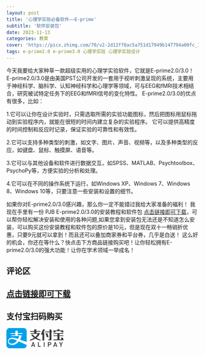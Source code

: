 ```yaml
---
layout: post
title: '心理学实验必备软件——E-prime'
subtitle: '软件安装包'
date: 2023-11-13
categories: 教育
cover: 'https://picx.zhimg.com/70/v2-2d12ff8ac5a751d17949b147794a00fc_1440w.avis?source=172ae18b&biz_tag=Post'
tags: e-prime2.0 e-prime3.0 心理学实验 心理学实验设计 
---
```


今天我要给大家种草一款超级实用的心理学实验软件，它就是E-prime2.0/3.0！ E-prime2.0/3.0是由美国PST公司开发的一套用于视听刺激呈现的系统，主要用于神经科学、脑科学、认知神经科学和心理学等领域，可与EEG和fMRI技术相结合，研究被试特定任务下的EEG和fMRI信号的变化特性。 E-prime2.0/3.0的优点有很多，比如：

1.它可以让你在设计实验时，只需选取所需的实验功能图标，然后把图标用鼠标拖动到实验程序内，就能在很短的时间内建立复杂的实验程序。
它可以提供高精度的时间控制和反应时记录，保证实验的可靠性和有效性。

2.它可以支持多种类型的刺激，如文字、图片、声音、视频等，以及多种类型的反应，如键盘、鼠标、触摸屏、语音等。

3.它可以与其他设备和软件进行数据交互，如SPSS、MATLAB、Psychtoolbox、PsychoPy等，方便实验的分析和处理。

4.它可以在不同的操作系统下运行，如Windows XP、Windows 7、Windows 8、Windows 10等，只要注意一些安装和设置的细节。

如果你对E-prime2.0/3.0感兴趣，那么你一定不能错过我给大家准备的福利！ 我现在手里有一份 PJB E-prime2.0/3.0的安装教程和软件包 [点击链接即可下载](https://wzhvk-my.sharepoint.com/:f:/g/personal/yglover_wzhvk_onmicrosoft_com/EokBxN2RurFJn34FCwXHOsIB5g2WT28KfgV8n7nW3PHWCQ?e=2gnwfM)，可以帮你轻松解决安装和使用的各种问题,如果您拿到安装包无法还是不知道怎么安装，可以购买这份安装教程和软件包的原价是10元，但是现在双十一畅销折优惠，只要9元就可以拿到！而且还可以叠加商家券和平台券，几乎是白送！ 这么好的机会，你还在等什么？快点击下方商品链接购买吧！让你轻松拥有E-prime2.0/3.0的强大功能！让你在学术领域一举成名！
## 评论区
## [点击链接即可下载](https://wzhvk-my.sharepoint.com/:f:/g/personal/yglover_wzhvk_onmicrosoft_com/EokBxN2RurFJn34FCwXHOsIB5g2WT28KfgV8n7nW3PHWCQ?e=2gnwfM)

## 支付宝扫码购买
<a href="http://47.113.150.120:8000/#/1/detail" target="_blank">
    <img src="/assets/icons/alipay-logo.svg" alt="支付宝" style="width: 150px;">
</a>


